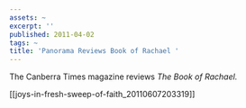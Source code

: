 ```yaml
---
assets: ~
excerpt: ''
published: 2011-04-02
tags: ~
title: 'Panorama Reviews Book of Rachael '
---
```

The Canberra Times magazine reviews *The Book of Rachael.*

[[joys-in-fresh-sweep-of-faith_20110607203319]] 